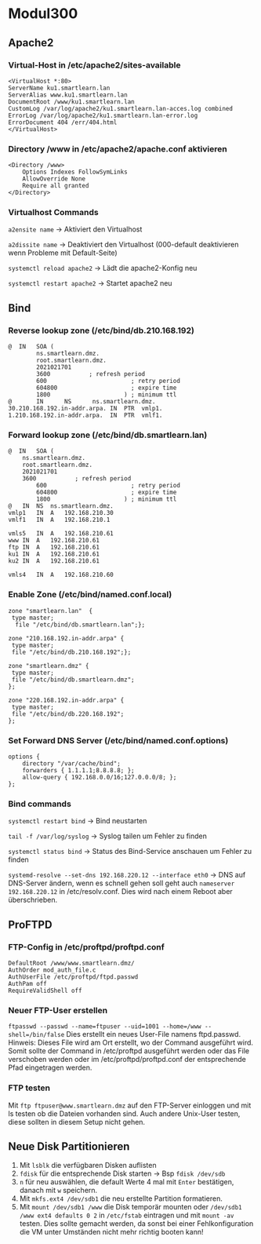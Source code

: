 # Modul300

## Apache2

### Virtual-Host in /etc/apache2/sites-available

```
<VirtualHost *:80>
ServerName ku1.smartlearn.lan
ServerAlias www.ku1.smartlearn.lan
DocumentRoot /www/ku1.smartlearn.lan
CustomLog /var/log/apache2/ku1.smartlearn.lan-acces.log combined
ErrorLog /var/log/apache2/ku1.smartlearn.lan-error.log
ErrorDocument 404 /err/404.html
</VirtualHost>
```

### Directory /www in /etc/apache2/apache.conf aktivieren

```
<Directory /www>
	Options Indexes FollowSymLinks
	AllowOverride None
	Require all granted
</Directory>
```

### Virtualhost Commands

`a2ensite name` -> Aktiviert den Virtualhost

`a2dissite name` -> Deaktiviert den Virtualhost (000-default deaktivieren wenn Probleme mit Default-Seite)

`systemctl reload apache2` -> Lädt die apache2-Konfig neu

`systemctl restart apache2` -> Startet apache2 neu

## Bind

### Reverse lookup zone (/etc/bind/db.210.168.192)

```
@  IN   SOA (
        ns.smartlearn.dmz.
        root.smartlearn.dmz.
        2021021701
        3600           ; refresh period
        600                        ; retry period
        604800                     ; expire time
        1800                     ) ; minimum ttl
@       IN      NS      ns.smartlearn.dmz.
30.210.168.192.in-addr.arpa. IN  PTR  vmlp1.
1.210.168.192.in-addr.arpa.  IN  PTR  vmlf1.
```

### Forward lookup zone (/etc/bind/db.smartlearn.lan)

```
@  IN	SOA (
	ns.smartlearn.dmz.
	root.smartlearn.dmz.
	2021021701
	3600           ; refresh period
        600                        ; retry period
        604800                     ; expire time
        1800                     ) ; minimum ttl
@	IN	NS	ns.smartlearn.dmz.
vmlp1	IN	A	192.168.210.30
vmlf1	IN	A	192.168.210.1

vmls5	IN	A	192.168.210.61
www	IN	A	192.168.210.61
ftp	IN	A	192.168.210.61
ku1	IN	A	192.168.210.61
ku2	IN	A	192.168.210.61

vmls4	IN	A	192.168.210.60
```

### Enable Zone (/etc/bind/named.conf.local)

```
zone "smartlearn.lan"  {
 type master;
  file "/etc/bind/db.smartlearn.lan";};

zone "210.168.192.in-addr.arpa" {
 type master;
 file "/etc/bind/db.210.168.192";};

zone "smartlearn.dmz" {
 type master;
 file "/etc/bind/db.smartlearn.dmz";
};

zone "220.168.192.in-addr.arpa" {
 type master;
 file "/etc/bind/db.220.168.192";
};
```

### Set Forward DNS Server (/etc/bind/named.conf.options)

```
options {
	directory "/var/cache/bind";
	forwarders { 1.1.1.1;8.8.8.8; };
	allow-query { 192.168.0.0/16;127.0.0.0/8; };
};
```

### Bind commands

`systemctl restart bind` -> Bind neustarten

`tail -f /var/log/syslog` -> Syslog tailen um Fehler zu finden

`systemctl status bind` -> Status des Bind-Service anschauen um Fehler zu finden

`systemd-resolve --set-dns 192.168.220.12 --interface eth0` -> DNS auf DNS-Server ändern, wenn es schnell gehen soll geht auch `nameserver 192.168.220.12` in /etc/resolv.conf. Dies wird nach einem Reboot aber überschrieben.

## ProFTPD

### FTP-Config in /etc/proftpd/proftpd.conf

```
DefaultRoot /www/www.smartlearn.dmz/
AuthOrder mod_auth_file.c
AuthUserFile /etc/proftpd/ftpd.passwd
AuthPam off
RequireValidShell off
```

### Neuer FTP-User erstellen

`ftpasswd --passwd --name=ftpuser --uid=1001 --home=/www --shell=/bin/false` Dies erstellt ein neues User-File namens ftpd.passwd. Hinweis: Dieses File wird am Ort erstellt, wo der Command ausgeführt wird. Somit sollte der Command in /etc/proftpd ausgeführt werden oder das File verschoben werden oder im /etc/proftpd/proftpd.conf der entsprechende Pfad eingetragen werden.

### FTP testen

Mit `ftp ftpuser@www.smartlearn.dmz` auf den FTP-Server einloggen und mit ls testen ob die Dateien vorhanden sind. Auch andere Unix-User testen, diese sollten in diesem Setup nicht gehen.

## Neue Disk Partitionieren

1. Mit `lsblk` die verfügbaren Disken auflisten
2. `fdisk` für die entsprechende Disk starten -> Bsp `fdisk /dev/sdb`
3. `n` für neu auswählen, die default Werte 4 mal mit `Enter` bestätigen, danach mit `w` speichern.
4. Mit `mkfs.ext4 /dev/sdb1` die neu erstellte Partition formatieren.
5. Mit `mount /dev/sdb1 /www` die Disk temporär mounten oder `/dev/sdb1 /www ext4 defaults 0 2` in `/etc/fstab` eintragen und mit `mount -av` testen. Dies sollte gemacht werden, da sonst bei einer Fehlkonfiguration die VM unter Umständen nicht mehr richtig booten kann!

